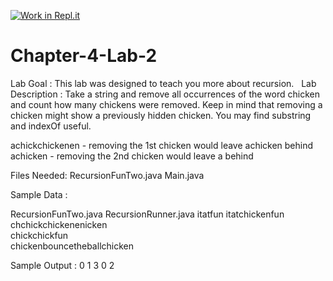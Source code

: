 [![Work in Repl.it](https://classroom.github.com/assets/work-in-replit-14baed9a392b3a25080506f3b7b6d57f295ec2978f6f33ec97e36a161684cbe9.svg)](https://classroom.github.com/online_ide?assignment_repo_id=4741292&assignment_repo_type=AssignmentRepo)
# Chapter-4-Lab-2

Lab Goal :   This lab was designed to teach you more about recursion.   Lab Description :   Take a string and remove all occurrences of the word chicken and count how many chickens were removed.  Keep in mind that removing a chicken might show a previously hidden chicken.  You may find substring and indexOf useful.


achickchickenen  - removing the 1st chicken would leave achicken behind
achicken  - removing the 2nd chicken would leave a behind

Files Needed:
RecursionFunTwo.java
Main.java


Sample Data :

RecursionFunTwo.java
RecursionRunner.java
itatfun
itatchickenfun
chchickchickenenicken	
chickchickfun	
chickenbouncetheballchicken




Sample Output :
0
1
3
0
2
